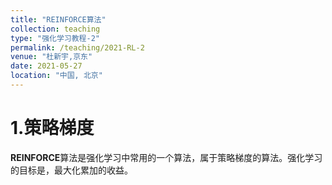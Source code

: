 ```yaml
---
title: "REINFORCE算法"
collection: teaching
type: "强化学习教程-2"
permalink: /teaching/2021-RL-2
venue: "杜新宇,京东"
date: 2021-05-27
location: "中国, 北京"
---
```


<script type="text/javascript" src="http://cdn.mathjax.org/mathjax/latest/MathJax.js?config=default"></script>

# 1.策略梯度

**REINFORCE**算法是强化学习中常用的一个算法，属于策略梯度的算法。强化学习的目标是，最大化累加的收益。

